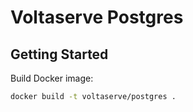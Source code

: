 # Voltaserve Postgres

## Getting Started

Build Docker image:

```sh
docker build -t voltaserve/postgres .
```
